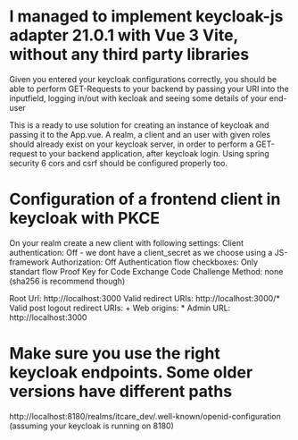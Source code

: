 # I managed to implement keycloak-js adapter 21.0.1 with Vue 3 Vite, without any third party libraries
Given you entered your keycloak configurations correctly, you should be able to perform GET-Requests to your backend
by passing your URI into the inputfield, logging in/out with kecloak and seeing some details of your end-user

This is a ready to use solution for creating an instance of keycloak and passing it to the App.vue.
A realm, a client and an user with given roles should already exist on your keycloak server, in order to
perform a GET-request to your backend application, after keycloak login. Using spring security 6 cors and csrf should be configured properly too.

# Configuration of a frontend client in keycloak with PKCE
On your realm create a new client with following settings:
Client authentication: Off - we dont have a client_secret as we choose using a JS-framework
Authorization: Off
Authentication flow checkboxes: Only standart flow
Proof Key for Code Exchange Code Challenge Method: none (sha256 is recommend though)

Root Url: http://localhost:3000
Valid redirect URIs: http://localhost:3000/*
Valid post logout redirect URIs: +
Web origins: *
Admin URL: http://localhost:3000

# Make sure you use the right keycloak endpoints. Some older versions have different paths
http://localhost:8180/realms/itcare_dev/.well-known/openid-configuration (assuming your keycloak is running on 8180)